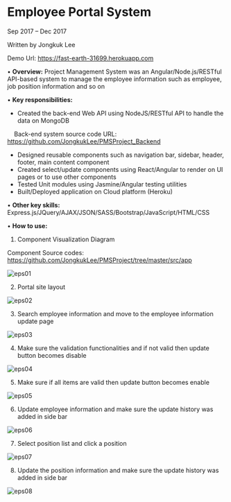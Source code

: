 # Employee Portal System
Sep 2017 – Dec 2017

Written by Jongkuk Lee

Demo Url: https://fast-earth-31699.herokuapp.com

• **Overview:** Project Management System was an Angular/Node.js/RESTful API-based system to manage the employee information such as employee, job position information and so on

• **Key responsibilities:**
-	Created the back-end Web API using NodeJS/RESTful API to handle the data on MongoDB

  &nbsp;&nbsp;&nbsp;&nbsp;Back-end system source code URL: https://github.com/JongkukLee/PMSProject_Backend

-	Designed reusable components such as navigation bar, sidebar, header, footer, main content component
-	Created select/update components using React/Angular to render on UI pages or to use other components
-	Tested Unit modules using Jasmine/Angular testing utilities
-	Built/Deployed application on Cloud platform (Heroku)

• **Other key skills:** Express.js/JQuery/AJAX/JSON/SASS/Bootstrap/JavaScript/HTML/CSS

• **How to use:**

1. Component Visualization Diagram

Component Source codes: https://github.com/JongkukLee/PMSProject/tree/master/src/app

![eps01](https://user-images.githubusercontent.com/29003115/37583554-42a31bbc-2b28-11e8-9341-d8c911b892b0.jpg)

2. Portal site layout

![eps02](https://user-images.githubusercontent.com/29003115/37583573-52acf17c-2b28-11e8-8726-89996d6b49bf.jpg)

3. Search employee information and move to the employee information update page

![eps03](https://user-images.githubusercontent.com/29003115/37583584-655fb3cc-2b28-11e8-87d3-195f25e937b3.jpg)

4. Make sure the validation functionalities and if not valid then update button becomes disable

![eps04](https://user-images.githubusercontent.com/29003115/37583593-729415d8-2b28-11e8-8213-fb4bab59bddf.jpg)

5. Make sure if all items are valid then update button becomes enable

![eps05](https://user-images.githubusercontent.com/29003115/37583605-7fc8384c-2b28-11e8-9fca-0ee9fc861f51.jpg)

6. Update employee information and make sure the update history was added in side bar 

![eps06](https://user-images.githubusercontent.com/29003115/37583617-8e722952-2b28-11e8-8357-5277c5ba35c6.jpg)

7. Select position list and click a position

![eps07](https://user-images.githubusercontent.com/29003115/37583640-9d1e5cd2-2b28-11e8-9fb5-4cbab5a40656.jpg)

8. Update the position information and make sure the update history was added in side bar 

![eps08](https://user-images.githubusercontent.com/29003115/37583657-aa428424-2b28-11e8-9ba1-8f579ccf5cc5.jpg)



